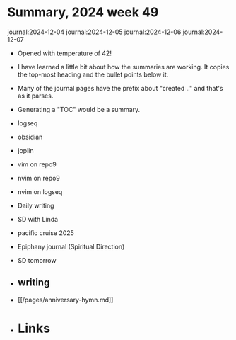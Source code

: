 # Summary, 2024 week 49

journal:2024-12-04
journal:2024-12-05
journal:2024-12-06
journal:2024-12-07

- Opened with temperature of 42!
- I have learned a little bit about how the summaries are working. It copies the top-most heading and the bullet points below it. 
- Many of the journal pages have the prefix about "created .." and that's as  it parses.
- Generating a "TOC" would be a summary.

- logseq
- obsidian
- joplin
- vim on repo9
- nvim on repo9
- nvim on logseq
- Daily writing

- SD with Linda

- pacific cruise 2025
- Epiphany journal (Spiritual Direction)
- SD tomorrow

- ## writing

- [[/pages/anniversary-hymn.md]]  

- # Links

